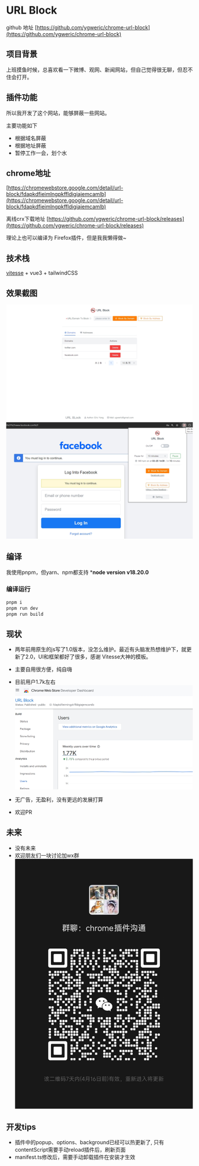 # URL Block

github 地址 [https://github.com/ygweric/chrome-url-block](https://github.com/ygweric/chrome-url-block)

## 项目背景 
上班摸鱼时候，总喜欢看一下微博、观网、新闻网站，但自己觉得很无聊，但忍不住会打开。

## 插件功能
所以我开发了这个网站，能够屏蔽一些网站。


主要功能如下
* 根据域名屏蔽
* 根据地址屏蔽
* 暂停工作一会，划个水

## chrome地址 
[https://chromewebstore.google.com/detail/url-block/fdapkdfieimlngpkffldigiajemcamlb](https://chromewebstore.google.com/detail/url-block/fdapkdfieimlngpkffldigiajemcamlb)

离线crx下载地址 [https://github.com/ygweric/chrome-url-block/releases](https://github.com/ygweric/chrome-url-block/releases)

理论上也可以编译为 Firefox插件，但是我我懒得做~

## 技术栈

[vitesse](https://github.com/antfu/vitesse#variations) + vue3 + tailwindCSS

## 效果截图
![screenshot-1](/images/screenshot-1.jpg)
![screenshot-2](/images/screenshot-2.png)



## 编译

我使用pnpm，但yarn、npm都支持
***node version v18.20.0**

### 编译运行
```
pnpm i 
pnpm run dev
pnpm run build
```


## 现状

* 两年前用原生的js写了1.0版本，没怎么维护。最近有头脑发热想维护下，就更新了2.0，UI和框架都好了很多，感谢 Vitesse大神的模板。
* 主要自用很方便，纯自嗨
* 目前用户1.7k左右
![users-count](/images/users-count.png)

* 无广告，无盈利，没有更远的发展打算
* 欢迎PR

## 未来
* 没有未来
* 欢迎朋友们一块讨论加wx群
![wx-group](/images/wx-group.jpg)

## 开发tips
* 插件中的popup、options、background已经可以热更新了, 只有contentScript需要手动reload插件后，刷新页面
* manifest.ts修改后，需要手动卸载插件在安装才生效


